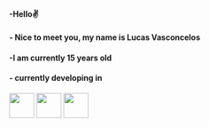 #### -Hello✌️
#### - Nice to meet you, my name is Lucas Vasconcelos
#### -I am currently 15 years old
#### - currently developing in

<img src="https://encrypted-tbn0.gstatic.com/images?q=tbn:ANd9GcRuHnJDLOcdm_0b6N6kNj-1OvO9KhKYgqIy0w&s" height="45"  width="45"> <img src="https://cdn.icon-icons.com/icons2/2415/PNG/512/html_plain_wordmark_logo_icon_146476.png" height="45"  width="45"> <img src="https://cdn.icon-icons.com/icons2/2415/PNG/512/css_plain_wordmark_logo_icon_146574.png" height="45"  width="45">

